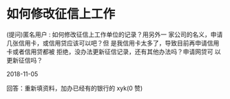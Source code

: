 # 如何修改征信上工作

(提问)匿名用户 : 如何修改征信上工作单位的记录？用另外一 家公司的名义，申请几张信用卡，或信用贷应该可以吧？但 是我信用卡太多了，导致目前再申请信用卡或者信用贷都被 拒绝，没办法更新征信记录，还有其他办法吗？申请网贷可 以更新征信吗？

2018-11-05

回答：重新填资料，加办已经有的银行的 xyk(0 赞)